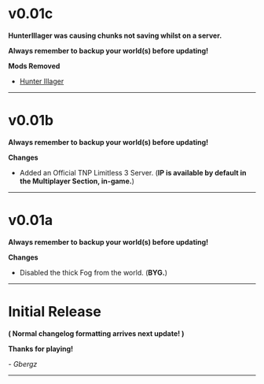 <h1>v0.01c</h1>

**HunterIllager was causing chunks not saving whilst on a server.**

**Always remember to backup your world(s) before updating!**

**Mods Removed**
- [Hunter Illager](https://www.curseforge.com/minecraft/mc-mods/hunterillager)

---------------

<h1>v0.01b</h1>

**Always remember to backup your world(s) before updating!**

**Changes**
- Added an Official TNP Limitless 3 Server. (**IP is available by default in the Multiplayer Section, in-game.**)

---------------

<h1>v0.01a</h1>

**Always remember to backup your world(s) before updating!**

**Changes**
- Disabled the thick Fog from the world. (**BYG.**)

---------------

<h1>Initial Release</h1>

**( Normal changelog formatting arrives next update! )**

**Thanks for playing!**

*- Gbergz*

---------------
